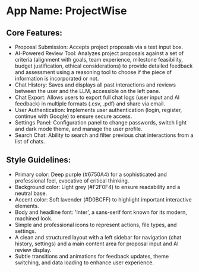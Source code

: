 # **App Name**: ProjectWise

## Core Features:

- Proposal Submission: Accepts project proposals via a text input box.
- AI-Powered Review Tool: Analyzes project proposals against a set of criteria (alignment with goals, team experience, milestone feasibility, budget justification, ethical considerations) to provide detailed feedback and assessment using a reasoning tool to choose if the piece of information is incorporated or not.
- Chat History: Saves and displays all past interactions and reviews between the user and the LLM, accessible on the left pane.
- Chat Export: Allows users to export full chat logs (user input and AI feedback) in multiple formats (.csv, .pdf) and share via email.
- User Authentication: Implements user authentication (login, register, continue with Google) to ensure secure access.
- Settings Panel: Configuration panel to change passwords, switch light and dark mode theme, and manage the user profile.
- Search Chat: Ability to search and filter previous chat interactions from a list of chats.

## Style Guidelines:

- Primary color: Deep purple (#6750A4) for a sophisticated and professional feel, evocative of critical thinking.
- Background color: Light grey (#F2F0F4) to ensure readability and a neutral base.
- Accent color: Soft lavender (#D0BCFF) to highlight important interactive elements.
- Body and headline font: 'Inter', a sans-serif font known for its modern, machined look.
- Simple and professional icons to represent actions, file types, and settings.
- A clean and structured layout with a left sidebar for navigation (chat history, settings) and a main content area for proposal input and AI review display.
- Subtle transitions and animations for feedback updates, theme switching, and data loading to enhance user experience.